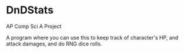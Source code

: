 # DnDStats
AP Comp Sci A Project

A program where you can use this to keep track of character's HP, and attack damages, and do RNG dice rolls.
